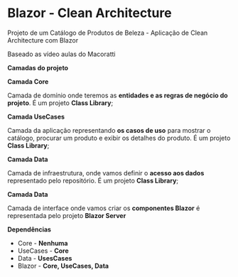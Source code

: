 
# Blazor - Clean Architecture 

Projeto de um Catálogo de Produtos de Beleza - Aplicação de Clean Architecture com Blazor

Baseado as vídeo aulas do Macoratti

**Camadas do projeto**

**Camada Core**

Camada de domínio onde teremos as **entidades e as regras de negócio do projeto**. É um projeto **Class Library**;

**Camada UseCases**

Camada da aplicação representando **os casos de uso** para mostrar o catálogo, procurar um produto e exibir os detalhes do produto. É um projeto **Class Library**;

**Camada Data**

Camada de infraestrutura, onde vamos definir o **acesso aos dados** representado pelo repositório. É um projeto **Class Library**;


**Camada Data**

Camada de interface onde vamos criar os **componentes Blazor** é representada pelo projeto **Blazor Server**

**Dependências**

 - Core - **Nenhuma**
 - UseCases - **Core**
 - Data - **UsesCases**
 - Blazor - **Core, UseCases, Data**

